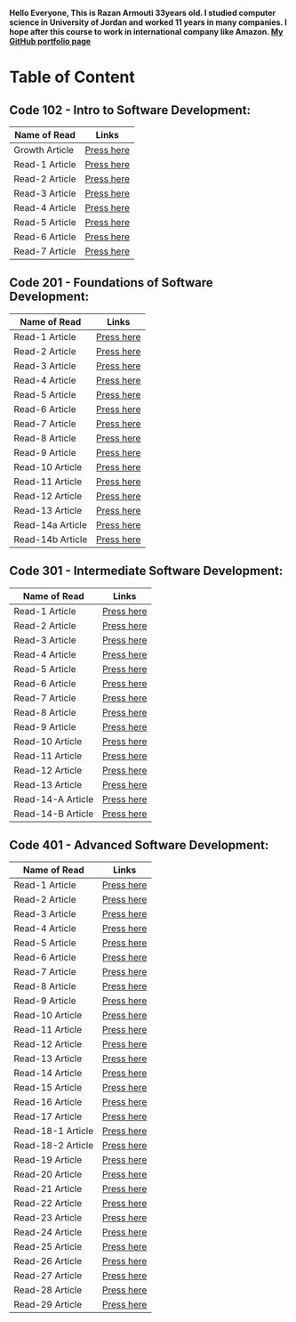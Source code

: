 **Hello Everyone, This is Razan Armouti 33years old. I studied computer science in University of Jordan and worked 11 years in many companies. I hope after this course to work in international company like Amazon. 
[My GitHub portfolio page](https://github.com/RazanArmouti)**

# Table of Content 
## **Code 102 - Intro to Software Development:**

Name of Read | Links
------------ | -------------
 Growth Article | [Press here](https://razanarmouti.github.io/reading-notes/102/growthMindset)
 Read-1 Article | [Press here](https://razanarmouti.github.io/reading-notes/102/Read-01)
 Read-2 Article | [Press here](https://razanarmouti.github.io/reading-notes/102/Read-02)
 Read-3 Article | [Press here](https://razanarmouti.github.io/reading-notes/102/Read-03)
 Read-4 Article | [Press here](https://razanarmouti.github.io/reading-notes/102/Read-04)
 Read-5 Article | [Press here](https://razanarmouti.github.io/reading-notes/102/Read-05)
 Read-6 Article | [Press here](https://razanarmouti.github.io/reading-notes/102/Read-06)
 Read-7 Article | [Press here](https://razanarmouti.github.io/reading-notes/102/Read-07)

## **Code 201 - Foundations of Software Development:**

Name of Read | Links
------------ | -------------
 Read-1 Article | [Press here](https://razanarmouti.github.io/reading-notes/201/Class-01) 
 Read-2 Article | [Press here](https://razanarmouti.github.io/reading-notes/201/Class-02)
 Read-3 Article | [Press here](https://razanarmouti.github.io/reading-notes/201/Class-03)
 Read-4 Article | [Press here](https://razanarmouti.github.io/reading-notes/201/Class-04)
 Read-5 Article | [Press here](https://razanarmouti.github.io/reading-notes/201/Class-05)
 Read-6 Article | [Press here](https://razanarmouti.github.io/reading-notes/201/Class-06)
 Read-7 Article | [Press here](https://razanarmouti.github.io/reading-notes/201/Class-07)
 Read-8 Article | [Press here](https://razanarmouti.github.io/reading-notes/201/Class-08)
 Read-9 Article | [Press here](https://razanarmouti.github.io/reading-notes/201/Class-09)
 Read-10 Article |[Press here](https://razanarmouti.github.io/reading-notes/201/Class-10)
 Read-11 Article |[Press here](https://razanarmouti.github.io/reading-notes/201/Class-11)
 Read-12 Article |[Press here](https://razanarmouti.github.io/reading-notes/201/Class-12)
 Read-13 Article |[Press here](https://razanarmouti.github.io/reading-notes/201/Class-13)
 Read-14a Article |[Press here](https://razanarmouti.github.io/reading-notes/201/Class-14a)
 Read-14b Article |[Press here](https://razanarmouti.github.io/reading-notes/201/Class-14b)

## **Code 301 - Intermediate Software Development:**

Name of Read | Links
------------ | -------------
 Read-1 Article | [Press here](https://razanarmouti.github.io/reading-notes/301/Class-01) 
 Read-2 Article | [Press here](https://razanarmouti.github.io/reading-notes/301/Class-02) 
 Read-3 Article | [Press here](https://razanarmouti.github.io/reading-notes/301/Class-03)
 Read-4 Article | [Press here](https://razanarmouti.github.io/reading-notes/301/Class-04)
 Read-5 Article | [Press here](https://razanarmouti.github.io/reading-notes/301/Class-05)
 Read-6 Article | [Press here](https://razanarmouti.github.io/reading-notes/301/Class-06)
 Read-7 Article | [Press here](https://razanarmouti.github.io/reading-notes/301/Class-07)
 Read-8 Article | [Press here](https://razanarmouti.github.io/reading-notes/301/Class-08)
 Read-9 Article | [Press here](https://razanarmouti.github.io/reading-notes/301/Class-09)
 Read-10 Article | [Press here](https://razanarmouti.github.io/reading-notes/301/Class-10)
 Read-11 Article | [Press here](https://razanarmouti.github.io/reading-notes/301/Class-11)
 Read-12 Article | [Press here](https://razanarmouti.github.io/reading-notes/301/Class-12)
 Read-13 Article | [Press here](https://razanarmouti.github.io/reading-notes/301/Class-13)
 Read-14-A Article | [Press here](https://razanarmouti.github.io/reading-notes/301/Class-14-A)
 Read-14-B Article | [Press here](https://razanarmouti.github.io/reading-notes/301/Class-14-B)

## **Code 401 - Advanced Software Development:**

Name of Read | Links
------------ | -------------
 Read-1 Article | [Press here](https://razanarmouti.github.io/reading-notes/401/Class-01) 
 Read-2 Article | [Press here](https://razanarmouti.github.io/reading-notes/401/Class-02) 
 Read-3 Article | [Press here](https://razanarmouti.github.io/reading-notes/401/Class-03) 
 Read-4 Article | [Press here](https://razanarmouti.github.io/reading-notes/401/Class-04)
 Read-5 Article | [Press here](https://razanarmouti.github.io/reading-notes/401/Class-05)
 Read-6 Article | [Press here](https://razanarmouti.github.io/reading-notes/401/Class-06)
 Read-7 Article | [Press here](https://razanarmouti.github.io/reading-notes/401/Class-07)
 Read-8 Article | [Press here](https://razanarmouti.github.io/reading-notes/401/Class-08)
 Read-9 Article | [Press here](https://razanarmouti.github.io/reading-notes/401/Class-09)
 Read-10 Article | [Press here](https://razanarmouti.github.io/reading-notes/401/Class-10)
 Read-11 Article | [Press here](https://razanarmouti.github.io/reading-notes/401/Class-11)
 Read-12 Article | [Press here](https://razanarmouti.github.io/reading-notes/401/Class-12)
 Read-13 Article | [Press here](https://razanarmouti.github.io/reading-notes/401/Class-13)
 Read-14 Article | [Press here](https://razanarmouti.github.io/reading-notes/401/Class-14)
 Read-15 Article | [Press here](https://razanarmouti.github.io/reading-notes/401/Class-15)
 Read-16 Article | [Press here](https://razanarmouti.github.io/reading-notes/401/Class-16)
 Read-17 Article | [Press here](https://razanarmouti.github.io/reading-notes/401/Class-17)
 Read-18-1 Article | [Press here](https://razanarmouti.github.io/reading-notes/401/Class-18-a)
 Read-18-2 Article | [Press here](https://razanarmouti.github.io/reading-notes/401/Class-18-b)
 Read-19 Article | [Press here](https://razanarmouti.github.io/reading-notes/401/Class-19)
 Read-20 Article | [Press here](https://razanarmouti.github.io/reading-notes/401/Class-20)
 Read-21 Article | [Press here](https://razanarmouti.github.io/reading-notes/401/Class-21)
 Read-22 Article | [Press here](https://razanarmouti.github.io/reading-notes/401/Class-22)
 Read-23 Article | [Press here](https://razanarmouti.github.io/reading-notes/401/Class-23)
 Read-24 Article | [Press here](https://razanarmouti.github.io/reading-notes/401/Class-24)
 Read-25 Article | [Press here](https://razanarmouti.github.io/reading-notes/401/Class-25)
 Read-26 Article | [Press here](https://razanarmouti.github.io/reading-notes/401/Class-26)
 Read-27 Article | [Press here](https://razanarmouti.github.io/reading-notes/401/Class-27)
 Read-28 Article | [Press here](https://razanarmouti.github.io/reading-notes/401/Class-28)
 Read-29 Article | [Press here](https://razanarmouti.github.io/reading-notes/401/Class-29)




